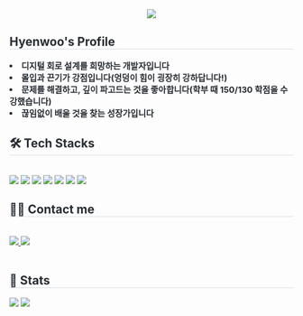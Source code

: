 <div align= "center">
    <img src="https://capsule-render.vercel.app/api?type=soft&color=gradient&height=120&text=Hyenwoo's%20Profile&animation=&fontColor=000000&fontSize=70" />
    </div>
    <div style="text-align: left;"> 
    <h2 style="border-bottom: 1px solid #d8dee4; color: #282d33;"> Hyenwoo's Profile </h2>  
    <div style="font-weight: 700; font-size: 15px; text-align: left; color: #282d33;"> <li> 디지털 회로 설계를 희망하는 개발자입니다</li><li> 몰입과 끈기가 강점입니다(엉덩이 힘이 굉장히 강하답니다!)</li><li> 문제를 해결하고, 깊이 파고드는 것을 좋아합니다(학부 때 150/130 학점을 수강했습니다)</li><li> 끊임없이 배울 것을 찾는 성장가입니다 </div> 
    </div>
    <div style="text-align: left;">
    <h2 style="border-bottom: 1px solid #d8dee4; color: #282d33;"> 🛠️ Tech Stacks </h2> <br> 
    <div style="margin: ; text-align: left;" "text-align: left;"> <img src="https://img.shields.io/badge/C-A8B9CC?style=for-the-badge&logo=C&logoColor=white">
          <img src="https://img.shields.io/badge/Github-181717?style=for-the-badge&logo=Github&logoColor=white">
          <img src="https://img.shields.io/badge/Git-F05032?style=for-the-badge&logo=Git&logoColor=white">
          <img src="https://img.shields.io/badge/Linux-FCC624?style=for-the-badge&logo=Linux&logoColor=white">
          <img src="https://img.shields.io/badge/Matlab-0076a8?style=for-the-badge&logo=Matlab&logoColor=white">
          <img src="https://img.shields.io/badge/Verilog-33FF33?style=for-the-badge&logo=Verilog&logoColor=white">
          <img src="https://img.shields.io/badge/SystemVerilog-66B2FF?style=for-the-badge&logo=SystemVerilog&logoColor=white">
          <br/></div>
    </div>
    <div style="text-align: left;">
    <h2 style="border-bottom: 1px solid #d8dee4; color: #282d33;"> 🧑‍💻 Contact me </h2> <br> 
    <div style="text-align: left;"> <a href=https://velog.io/@clover828/posts> <img src="https://img.shields.io/badge/Velog-20C997?style=for-the-badge&logo=Velog&logoColor=white&link=https://velog.io/@clover828/posts"> </a>
         <a href=mailto:inmangsilgong88@gmail.com> <img src="https://img.shields.io/badge/Gmail-EA4335?style=for-the-badge&logo=Gmail&logoColor=white&link=mailto:inmangsilgong88@gmail.com"> </a>
          </div>  <br> 
    <div style="text-align: left;">  </div> 
    </div>
    <div style="text-align: left;"> 
    <h2 style="border-bottom: 1px solid #d8dee4; color: #282d33;"> 🏅 Stats </h2> <div style="text-align: left;"> <img src="https://github-readme-stats.vercel.app/api?username=Drgn88&bg_color=180,000000,&title_color=000000&text_color=000000"
         /> <img src="https://github-readme-stats.vercel.app/api/top-langs/?username=Drgn88&layout=compact&bg_color=180,000000,&title_color=000000&text_color=000000"
          /> </div> 
    </div>
    

